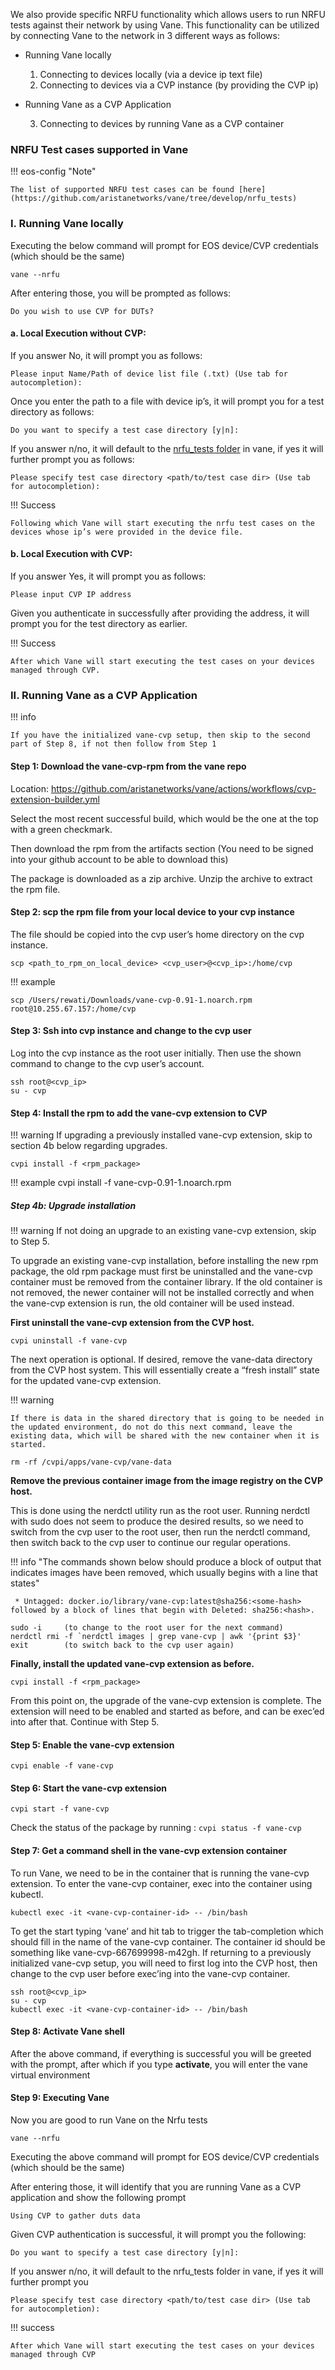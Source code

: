 We also provide specific NRFU functionality which allows users to run NRFU tests against their network by using Vane. This functionality can be utilized by connecting Vane to the network in 3 different ways as follows:

- Running Vane locally

    1. Connecting to devices locally (via a device ip text file)
    2. Connecting to devices via a CVP instance (by providing the CVP ip)
  
- Running Vane as a CVP Application
  
    3. Connecting to devices by running Vane as a CVP container


### NRFU Test cases supported in Vane

!!! eos-config "Note"

    The list of supported NRFU test cases can be found [here](https://github.com/aristanetworks/vane/tree/develop/nrfu_tests)

### I. Running Vane locally

Executing the below command will prompt for EOS device/CVP credentials (which should be the same)

```
vane --nrfu
```

After entering those, you will be prompted as follows:

```
Do you wish to use CVP for DUTs?
```


#### a. Local Execution without CVP: 

If you answer No, it will prompt you as follows:

```
Please input Name/Path of device list file (.txt) (Use tab for autocompletion):
```

Once you enter the path to a file with device ip’s, it will prompt you for a test directory as follows: 
```
Do you want to specify a test case directory [y|n]: 
```

If you answer n/no, it will default to the [nrfu_tests folder](https://github.com/aristanetworks/vane/tree/develop/nrfu_tests) in vane, if yes it will further prompt you as follows:

```
Please specify test case directory <path/to/test case dir> (Use tab for autocompletion):
```
!!! Success

    Following which Vane will start executing the nrfu test cases on the devices whose ip’s were provided in the device file.

#### b. Local Execution with CVP: 

If you answer Yes, it will prompt you as follows:

```
Please input CVP IP address
```

Given you authenticate in successfully after providing the address, it will prompt you for the test directory as earlier.

!!! Success

    After which Vane will start executing the test cases on your devices managed through CVP.

### II.  Running Vane as a CVP Application

!!! info 

    If you have the initialized vane-cvp setup, then skip to the second part of Step 8, if not then follow from Step 1

#### Step 1: Download the vane-cvp-rpm from the vane repo

Location: https://github.com/aristanetworks/vane/actions/workflows/cvp-extension-builder.yml

Select the most recent successful build, which would be the one at the top with a green checkmark.



Then download the rpm from the artifacts section (You need to be signed into your github account to be able to download this)



The package is downloaded as a zip archive. Unzip the archive to extract the rpm file.


#### Step 2: scp the rpm file from your local device to your cvp instance
The file should be copied into the cvp user’s home directory on the cvp instance.

```
scp <path_to_rpm_on_local_device> <cvp_user>@<cvp_ip>:/home/cvp
```
!!! example

    scp /Users/rewati/Downloads/vane-cvp-0.91-1.noarch.rpm root@10.255.67.157:/home/cvp

#### Step 3: Ssh into cvp instance and change to the cvp user
Log into the cvp instance as the root user initially. Then use the shown command to change to the cvp user’s account. 

```
ssh root@<cvp_ip>
su - cvp
```

#### Step 4: Install the rpm to add the vane-cvp extension to CVP
!!! warning 
    If upgrading a previously installed vane-cvp extension, skip to section 4b below regarding upgrades.
```
cvpi install -f <rpm_package>
```
!!! example
    cvpi install -f vane-cvp-0.91-1.noarch.rpm

##### Step 4b: Upgrade installation

!!! warning 
    If not doing an upgrade to an existing vane-cvp extension, skip to Step 5.

To upgrade an existing vane-cvp installation, before installing the new rpm package, the old rpm package must first be uninstalled and the vane-cvp container must be removed from the container library. If the old container is not removed, the newer container will not be installed correctly and when the vane-cvp extension is run, the old container will be used instead.

**First uninstall the vane-cvp extension from the CVP host.**

```
cvpi uninstall -f vane-cvp
```

The next operation is optional. If desired, remove the vane-data directory from the CVP host system. This will essentially create a “fresh install” state for the updated vane-cvp extension.

!!! warning

    If there is data in the shared directory that is going to be needed in the updated environment, do not do this next command, leave the existing data, which will be shared with the new container when it is started.

```
rm -rf /cvpi/apps/vane-cvp/vane-data
```

**Remove the previous container image from the image registry on the CVP host.**

 This is done using the nerdctl utility run as the root user. Running nerdctl with sudo does not seem to produce the desired results, so we need to switch from the cvp user to the root user, then run the nerdctl command, then switch back to the cvp user to continue our regular operations.
 
!!! info "The commands shown below should produce a block of output that indicates images have been removed, which usually begins with a line that states"

     * Untagged: docker.io/library/vane-cvp:latest@sha256:<some-hash> followed by a block of lines that begin with Deleted: sha256:<hash>. 

```
sudo -i     (to change to the root user for the next command)
nerdctl rmi -f `nerdctl images | grep vane-cvp | awk '{print $3}'
exit        (to switch back to the cvp user again)
```

**Finally, install the updated vane-cvp extension as before.**

```
cvpi install -f <rpm_package>
```

From this point on, the upgrade of the vane-cvp extension is complete. The extension will need to be enabled and started as before, and can be exec’ed into after that. Continue with Step 5.

#### Step 5: Enable the vane-cvp extension

```
cvpi enable -f vane-cvp
```

#### Step 6: Start the vane-cvp extension

```
cvpi start -f vane-cvp
```

Check the status of the package by running : ```cvpi status -f vane-cvp```

#### Step 7: Get a command shell in the vane-cvp extension container
To run Vane, we need to be in the container that is running the vane-cvp extension. To enter the vane-cvp container, exec into the container using kubectl. 

```
kubectl exec -it <vane-cvp-container-id> -- /bin/bash
```

To get the <vane-cvp-container-id> start typing ‘vane’ and hit tab to trigger the tab-completion which should fill in the name of the vane-cvp container. The container id should be something like vane-cvp-667699998-m42gh.
If returning to a previously initialized vane-cvp setup, you will need to first log into the CVP host, then change to the cvp user before exec’ing into the vane-cvp container.


```
ssh root@<cvp_ip>
su - cvp
kubectl exec -it <vane-cvp-container-id> -- /bin/bash
```

#### Step 8: Activate Vane shell

After the above command, if everything is successful you will be greeted with the prompt, after which if you type **activate**, you will enter the vane virtual environment


#### Step 9: Executing Vane

Now you are good to run Vane on the Nrfu tests


```
vane --nrfu
```

Executing the above command will prompt for EOS device/CVP credentials (which should be the same)

After entering those, it will identify that you are running Vane as a CVP application and show the following prompt

```
Using CVP to gather duts data
```

Given CVP authentication is successful, it will prompt you the following:

```
Do you want to specify a test case directory [y|n]: 
```

If you answer n/no, it will default to the nrfu_tests folder in vane, if yes it will further prompt you

```
Please specify test case directory <path/to/test case dir> (Use tab for autocompletion):
```

!!! success

    After which Vane will start executing the test cases on your devices managed through CVP
